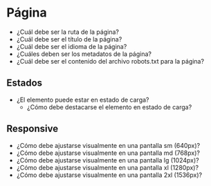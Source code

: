 # Página

- ¿Cuál debe ser la ruta de la página?
- ¿Cuál debe ser el título de la página?
- ¿Cuál debe ser el idioma de la página?
- ¿Cuáles deben ser los metadatos de la página?
- ¿Cuál debe ser el contenido del archivo robots.txt para la página?

## Estados

- ¿El elemento puede estar en estado de carga?
    - ¿Cómo debe destacarse el elemento en estado de carga?

## Responsive

- ¿Cómo debe ajustarse visualmente en una pantalla sm (640px)?
- ¿Cómo debe ajustarse visualmente en una pantalla md (768px)?
- ¿Cómo debe ajustarse visualmente en una pantalla lg (1024px)?
- ¿Cómo debe ajustarse visualmente en una pantalla xl (1280px)?
- ¿Cómo debe ajustarse visualmente en una pantalla 2xl (1536px)?